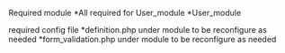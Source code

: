 Required module
*All required for User_module
*User_module

required config file
*definition.php under module to be reconfigure as needed
*form_validation.php under module to be reconfigure as needed